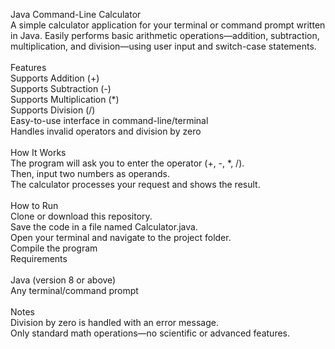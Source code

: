 Java Command-Line Calculator
<br>
A simple calculator application for your terminal or command prompt written in Java. Easily performs basic arithmetic operations—addition, subtraction, multiplication, and division—using user input and switch-case statements.
<br>
<br>
Features
<br>
Supports Addition (+)
<br>
Supports Subtraction (-)
<br>
Supports Multiplication (*)
<br>
Supports Division (/)
<br>
Easy-to-use interface in command-line/terminal
<br>
Handles invalid operators and division by zero
<br>
<br>
How It Works
<br>
The program will ask you to enter the operator (+, -, *, /).
<br>
Then, input two numbers as operands.
<br>
The calculator processes your request and shows the result.
<br>
<br>
How to Run
<br>
Clone or download this repository.
<br>
Save the code in a file named Calculator.java.
<br>
Open your terminal and navigate to the project folder.
<br>
Compile the program
<br>
Requirements
<br>
<br>
Java (version 8 or above)
<br>
Any terminal/command prompt
<br>
<br>
Notes
<br>
Division by zero is handled with an error message.
<br>
Only standard math operations—no scientific or advanced features.
<br>
